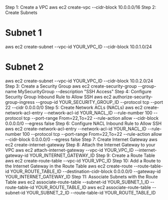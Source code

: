 Step 1: Create a VPC
aws ec2 create-vpc --cidr-block 10.0.0.0/16
Step 2: Create Subnets
# Subnet 1
aws ec2 create-subnet --vpc-id YOUR_VPC_ID --cidr-block 10.0.1.0/24
# Subnet 2
aws ec2 create-subnet --vpc-id YOUR_VPC_ID --cidr-block 10.0.2.0/24
Step 3: Create a Security Group
aws ec2 create-security-group --group-name MySecurityGroup --description "SSH Access"
Step 4: Configure Security Group Inbound Rule to Allow SSH
aws ec2 authorize-security-group-ingress --group-id YOUR_SECURITY_GROUP_ID --protocol tcp --port 22 --cidr 0.0.0.0/0
Step 5: Create Network ACLs (NACLs)
aws ec2 create-network-acl-entry --network-acl-id YOUR_NACL_ID --rule-number 100 --protocol tcp --port-range From=22,To=22 --rule-action allow --cidr-block 0.0.0.0/0 --egress false
Step 6: Configure NACL Inbound Rule to Allow SSH
aws ec2 create-network-acl-entry --network-acl-id YOUR_NACL_ID --rule-number 100 --protocol tcp --port-range From=22,To=22 --rule-action allow --cidr-block 0.0.0.0/0 --egress false
Step 7: Create Internet Gateway
aws ec2 create-internet-gateway
Step 8: Attach the Internet Gateway to your VPC
aws ec2 attach-internet-gateway --vpc-id YOUR_VPC_ID --internet-gateway-id YOUR_INTERNET_GATEWAY_ID
Step 9: Create a Route Table
aws ec2 create-route-table --vpc-id YOUR_VPC_ID
Step 10: Add a Route to the Internet Gateway in the Route Table
aws ec2 create-route --route-table-id YOUR_ROUTE_TABLE_ID --destination-cidr-block 0.0.0.0/0 --gateway-id YOUR_INTERNET_GATEWAY_ID
Step 11: Associate Subnets with the Route Table
aws ec2 associate-route-table --subnet-id YOUR_SUBNET_1_ID --route-table-id YOUR_ROUTE_TABLE_ID
aws ec2 associate-route-table --subnet-id YOUR_SUBNET_2_ID --route-table-id YOUR_ROUTE_TABLE_ID
